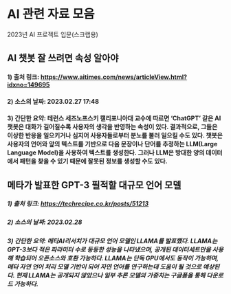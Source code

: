 # AI 관련 자료 모음
2023년 AI 프로젝트 입문(스크랩용)
## AI 챗봇 잘 쓰려면 속성 알아야
#### 1) 출처 링크: https://www.aitimes.com/news/articleView.html?idxno=149695
#### 2) 소스의 날짜: 2023.02.27 17:48
#### 3) 간단한 요약: 테런스 세즈노프스키 캘리포니아대 교수에 따르면 ‘ChatGPT’ 같은 AI 챗봇은 대화가 길어질수록 사용자의 생각을 반영하는 속성이 있다. 결과적으로, 그들은 이상한 반응을 일으키거나 심지어 사용자들로부터 분노를 불러 일으킬 수도 있다. 챗봇은 사용자의 언어와 앞의 텍스트를 기반으로 다음 문장이나 단어를 추정하는 LLM(Large Language Model)을 사용하여 텍스트를 생성한다. 그러나 LLM은 방대한 양의 데이터에서 패턴을 찾을 수 있기 때문에 잘못된 정보를 생성할 수도 있다.
## 메타가 발표한 GPT-3 필적할 대규모 언어 모델
##### 1) 출처 링크: https://techrecipe.co.kr/posts/51213
##### 2) 소스의 날짜: 2023.02.28
##### 3) 간단한 요약: 메타AI리서치가 대규모 언어 모델인 LLAMA를 발표했다. LLAMA는 GPT-3보다 적은 파라미터 수로 동등한 성능을 나타냈으며, 공개된 데이터세트만을 사용해 학습되어 오픈소스와 호환 가능하다. LLAMA는 단독 GPU에서도 동작이 가능하며, 메타 자연 언어 처리 모델 기반이 되어 자연 언어를 연구하는데 도움이 될 것으로 예상된다. 현재 LLAMA는 공개되지 않았으나 일부 추론 모델의 가중치는 구글폼을 통해 다운로드 가능하다.
